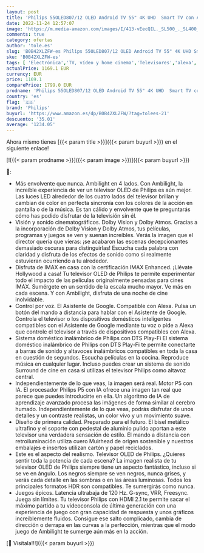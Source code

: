 ```yaml
---
layout: post
title: 'Philips 55OLED807/12 OLED Android TV 55" 4K UHD  Smart TV con Ambilight Plus de 4 Lados  Dolby Vision cinematográfico y Sonido Atmos  Compatible con Google Assistant y Alexa  2022'
date: 2022-11-24 12:57:07
image: 'https://m.media-amazon.com/images/I/413-vEecQIL._SL500_._SL400_.jpg'
comments: true
category: ofertas
author: 'tole.es'
slug: 'B0B42XLZFW-es Philips 55OLED807/12 OLED Android TV 55" 4K UHD Smart TV...'
sku: 'B0B42XLZFW-es'
tags: [ 'Electrónica','TV, vídeo y home cinema','Televisores','alexa','philips','🇪🇸', ]
actualPrice: 1169.1 EUR
currency: EUR
price: 1169.1
comparePrice: 1799.0 EUR
prodname: 'Philips 55OLED807/12 OLED Android TV 55" 4K UHD  Smart TV con Ambilight Plus de 4 Lados  Dolby Vision cinematográfico y Sonido Atmos  Compatible con Google Assistant y Alexa  2022'
country: 'es'
flag: '🇪🇸'
brand: 'Philips'
buyurl: 'https://www.amazon.es/dp/B0B42XLZFW/?tag=tolees-21'
descuento: '35.01'
average: '1234.05'
---
```


Ahora mismo tienes [{{< param title >}}]({{< param buyurl >}}) en el siguiente enlace!

[![{{< param prodname >}}]({{< param image >}})]({{< param buyurl >}})

🔎:

- Más envolvente que nunca. Ambilight en 4 lados. Con Ambilight, la increíble experiencia de ver un televisor OLED de Philips es aún mejor. Las luces LED alrededor de los cuatro lados del televisor brillan y cambian de color en perfecta sincronía con los colores de la acción en pantalla o de la música. Es tan cálido y envolvente que te preguntarás cómo has podido disfrutar de la televisión sin él.
- Visión y sonido cinematográficos. Dolby Vision y Dolby Atmos. Gracias a la incorporación de Dolby Vision y Dolby Atmos, tus películas, programas y juegos se ven y suenan increíbles. Verás la imagen que el director quería que vieras: ¡se acabaron las escenas decepcionantes demasiado oscuras para distinguirlas! Escucha cada palabra con claridad y disfruta de los efectos de sonido como si realmente estuvieran ocurriendo a tu alrededor.
- Disfruta de IMAX en casa con la certificación IMAX Enhanced. ¡Llévate Hollywood a casa! Tu televisor OLED de Philips te permite experimentar todo el impacto de las películas originalmente pensadas para cines IMAX. Sumérgete en un sentido de la escala mucho mayor. Ve más en cada escena. Y con Ambilight, disfruta de una noche de cine inolvidable.
- Control por voz. El Asistente de Google. Compatible con Alexa. Pulsa un botón del mando a distancia para hablar con el Asistente de Google. Controla el televisor o los dispositivos domésticos inteligentes compatibles con el Asistente de Google mediante tu voz o pide a Alexa que controle el televisor a través de dispositivos compatibles con Alexa.
- Sistema doméstico inalámbrico de Philips con DTS Play-Fi El sistema doméstico inalámbrico de Philips con DTS Play-Fi te permite conectarte a barras de sonido y altavoces inalámbricos compatibles en toda la casa en cuestión de segundos. Escucha películas en la cocina. Reproduce música en cualquier lugar. Incluso puedes crear un sistema de sonido Surround de cine en casa si utilizas el televisor Philips como altavoz central.
- Independientemente de lo que veas, la imagen será real. Motor P5 con IA. El procesador Philips P5 con IA ofrece una imagen tan real que parece que puedes introducirte en ella. Un algoritmo de IA de aprendizaje avanzado procesa las imágenes de forma similar al cerebro humado. Independientemente de lo que veas, podrás disfrutar de unos detalles y un contraste realistas, un color vivo y un movimiento suave.
- Diseño de primera calidad. Preparado para el futuro. El bisel metálico ultrafino y el soporte con pedestal de aluminio pulido aportan a este televisor una verdadera sensación de estilo. El mando a distancia con retroiluminación utiliza cuero Muirhead de origen sostenible y nuestros embalajes e insertos utilizan cartón y papel reciclados.
- Este es el aspecto del realismo. Televisor OLED de Philips. ¿Quieres sentir toda la potencia de cada escena? La imagen realista de tu televisor OLED de Philips siempre tiene un aspecto fantástico, incluso si se ve en ángulo. Los negros siempre se ven negros, nunca grises, y verás cada detalle en las sombras o en las áreas luminosas. Todos los principales formatos HDR son compatibles. Te sumergirás como nunca.
- Juegos épicos. Latencia ultrabaja de 120 Hz. G-sync, VRR, Freesync. Juega sin límites. Tu televisor Philips con HDMI 2.1 te permite sacar el máximo partido a tu videoconsola de última generación con una experiencia de juego con gran capacidad de respuesta y unos gráficos increíblemente fluidos. Consigue ese salto complicado, cambia de dirección o derrapa en las curvas a la perfección, mientras que el modo juego de Ambilight te sumerge aún más en la acción.

[🛒 Visítala!!!]({{< param buyurl >}})

